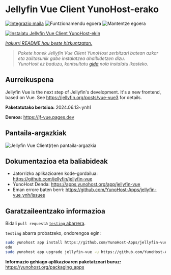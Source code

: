 <!--
Ohart ongi: README hau automatikoki sortu da <https://github.com/YunoHost/apps/tree/master/tools/readme_generator>ri esker
EZ editatu eskuz.
-->

# Jellyfin Vue Client YunoHost-erako

[![Integrazio maila](https://dash.yunohost.org/integration/jellyfin-vue.svg)](https://dash.yunohost.org/appci/app/jellyfin-vue) ![Funtzionamendu egoera](https://ci-apps.yunohost.org/ci/badges/jellyfin-vue.status.svg) ![Mantentze egoera](https://ci-apps.yunohost.org/ci/badges/jellyfin-vue.maintain.svg)

[![Instalatu Jellyfin Vue Client YunoHost-ekin](https://install-app.yunohost.org/install-with-yunohost.svg)](https://install-app.yunohost.org/?app=jellyfin-vue)

*[Irakurri README hau beste hizkuntzatan.](./ALL_README.md)*

> *Pakete honek Jellyfin Vue Client YunoHost zerbitzari batean azkar eta zailtasunik gabe instalatzea ahalbidetzen dizu.*  
> *YunoHost ez baduzu, kontsultatu [gida](https://yunohost.org/install) nola instalatu ikasteko.*

## Aurreikuspena

Jellyfin Vue is the next step of Jellyfin's development. It's a new frontend, based on Vue. See https://jellyfin.org/posts/vue-vue3 for details.


**Paketatutako bertsioa:** 2024.06.13~ynh1

**Demoa:** <https://jf-vue.pages.dev>

## Pantaila-argazkiak

![Jellyfin Vue Client(r)en pantaila-argazkia](./doc/screenshots/jellyfin-vue-homepage-2023-04.jpg)

## Dokumentazioa eta baliabideak

- Jatorrizko aplikazioaren kode-gordailua: <https://github.com/jellyfin/jellyfin-vue>
- YunoHost Denda: <https://apps.yunohost.org/app/jellyfin-vue>
- Eman errore baten berri: <https://github.com/YunoHost-Apps/jellyfin-vue_ynh/issues>

## Garatzaileentzako informazioa

Bidali `pull request`a [`testing` abarrera](https://github.com/YunoHost-Apps/jellyfin-vue_ynh/tree/testing).

`testing` abarra probatzeko, ondorengoa egin:

```bash
sudo yunohost app install https://github.com/YunoHost-Apps/jellyfin-vue_ynh/tree/testing --debug
edo
sudo yunohost app upgrade jellyfin-vue -u https://github.com/YunoHost-Apps/jellyfin-vue_ynh/tree/testing --debug
```

**Informazio gehiago aplikazioaren paketatzeari buruz:** <https://yunohost.org/packaging_apps>
